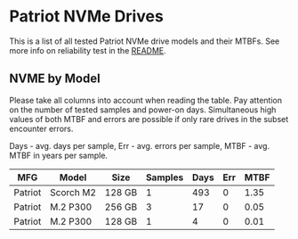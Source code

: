 Patriot NVMe Drives
===================

This is a list of all tested Patriot NVMe drive models and their MTBFs. See more
info on reliability test in the [README](https://github.com/bsdhw/SMART).

NVME by Model
------------

Please take all columns into account when reading the table. Pay attention on the
number of tested samples and power-on days. Simultaneous high values of both MTBF
and errors are possible if only rare drives in the subset encounter errors.

Days - avg. days per sample,
Err  - avg. errors per sample,
MTBF - avg. MTBF in years per sample.

| MFG       | Model              | Size   | Samples | Days  | Err   | MTBF |
|-----------|--------------------|--------|---------|-------|-------|------|
| Patriot   | Scorch M2          | 128 GB | 1       | 493   | 0     | 1.35   |
| Patriot   | M.2 P300           | 256 GB | 3       | 17    | 0     | 0.05   |
| Patriot   | M.2 P300           | 128 GB | 1       | 4     | 0     | 0.01   |
